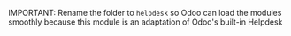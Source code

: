IMPORTANT: Rename the folder to `helpdesk` so Odoo can load the modules smoothly because this module is an adaptation of Odoo's built-in Helpdesk
